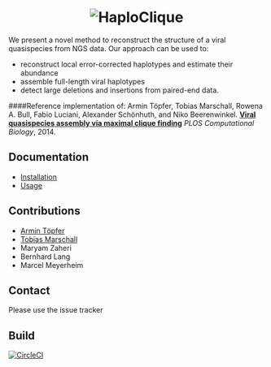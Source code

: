<h1 align="center">
<img src="https://github.com/cbg-ethz/haploclique/blob/master/haploclique_logo.png?raw=true" alt="HaploClique"/></h1>

We present a novel method to reconstruct the structure of a viral quasispecies from NGS data.
Our approach can be used to:
 - reconstruct local error-corrected haplotypes and estimate their abundance
 - assemble full-length viral haplotypes
 - detect large deletions and insertions from paired-end data.

####Reference implementation of:
Armin Töpfer, Tobias Marschall, Rowena A. Bull, Fabio Luciani, Alexander Schönhuth, and Niko Beerenwinkel.
<b>[Viral quasispecies assembly via maximal clique finding](http://www.ploscompbiol.org/article/info%3Adoi%2F10.1371%2Fjournal.pcbi.1003515)</b>
<i>PLOS Computational Biology</i>, 2014.

## Documentation
 - [Installation](doc/INSTALL.md)
 - [Usage](doc/USAGE.md)
 
## Contributions
 - [Armin Töpfer](http://www.armintoepfer.com)
 - [Tobias Marschall](https://bioinf.mpi-inf.mpg.de/homepage/index.php?&account=marschal)
 - Maryam Zaheri
 - Bernhard Lang
 - Marcel Meyerheim

## Contact
Please use the issue tracker

## Build
[![CircleCI](https://img.shields.io/circleci/project/github/RedSparr0w/node-csgo-parser.svg)](https://circleci.com/gh/cbg-ethz/haploclique/tree/master)
